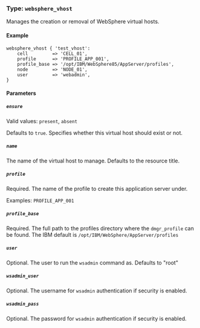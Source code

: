 ### Type: `websphere_vhost`

Manages the creation or removal of WebSphere virtual hosts.

#### Example

```puppet
websphere_vhost { 'test_vhost':
    cell         => 'CELL_01',
    profile      => 'PROFILE_APP_001',
    profile_base => '/opt/IBM/WebSphere85/AppServer/profiles',
    node         => 'NODE_01',
    user         => 'webadmin',
}
```

#### Parameters

##### `ensure`

Valid values: `present`, `absent`

Defaults to `true`.  Specifies whether this virtual host should exist or not.

##### `name`

The name of the virtual host to manage. Defaults to the resource title.

##### `profile`

Required. The name of the profile to create this application server under.

Examples: `PROFILE_APP_001`

##### `profile_base`

Required. The full path to the profiles directory where the `dmgr_profile` can
be found.  The IBM default is `/opt/IBM/WebSphere/AppServer/profiles`

##### `user`

Optional. The user to run the `wsadmin` command as. Defaults to "root"

##### `wsadmin_user`

Optional. The username for `wsadmin` authentication if security is enabled.

##### `wsadmin_pass`

Optional. The password for `wsadmin` authentication if security is enabled.
